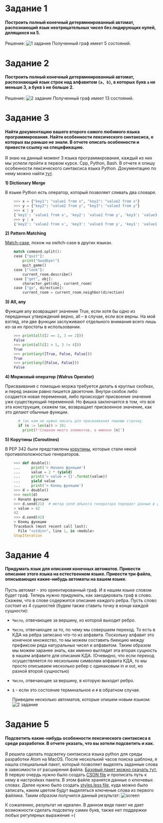 # Задание 1

#### Построить полный конечный детерминированный автомат, распознающий язык неотрицательных чисел без лидирующих нулей, делящихся на 5.

  Решение: ![1 задание](1-DFA.jpeg) Полученный граф имеет 5 состояний.

# Задание 2

#### Построить полный конечный детерминированный автомат, распознающий язык строк над алфавитом `{a, b}`, в которых букв `a` не меньше 3, а букв `b` не больше 2.

  Решение: ![2 задание](2-DFA.jpeg) Полученный граф имеет 13 состояний.

# Задание 3

#### Найти документацию вашего второго самого любимого языка программирования. Найти особенности лексического синтаксиса, о которых вы раньше не знали. В отчете описать особенности и привести ссылку на спецификацию.

  Я знаю на данный момент 3 языка программирования, каждый из них мы успели пройти в первом курсе. Cpp, Python, Bash. В отчете я опишу особенности лексического синтаксиса языка Python. Документацию по нему можно найти [тут](https://docs.python.org/3/).

  **1) Dictionary Merge**

В языке Python есть оператор, который позволяет сливать два словаря.

```python
    >>> x = {"key1": "value1 from x", "key2": "value2 from x"}
    >>> y = {"key2": "value2 from y", "key3": "value3 from y"}
    >>> x | y
    {'key1': 'value1 from x', 'key2': 'value2 from y', 'key3': 'value3 from y'}
    >>> y | x
    {'key2': 'value2 from x', 'key3': 'value3 from y', 'key1': 'value1 from x'}
```

  **2) Pattern Matching**

[Match-case](https://www.python.org/dev/peps/pep-0636/), похож на switch-case в других языках.

```python
    match command.split():
    case ["quit"]:
        print("Goodbye!")
        quit_game()
    case ["look"]:
        current_room.describe()
    case ["get", obj]:
        character.get(obj, current_room)
    case ["go", direction]:
        current_room = current_room.neighbor(direction)
```

 **3) All, any**

Функция any возвращает значение True, если хотя бы одно из переданных утверждений верно, all – в случае, если все верны. На мой взгляд, эти две функции заслуживают отдельного внимания всего лишь из-за их простоты в использовании.

```python
    >>> print(all([2 == 2, 3 == 2]))
    False
    >>> print(all([2 > 1, 3 != 4]))
    True
    >>> print(any([True, False, False]))
    True
    >>> print(any([False, False]))
    False
```

  **4) Моржовый оператор (Walrus Operator)**

Присваивания с помощью моржа требуется делать в круглых скобках, и перед знаком равно пишется двоеточие. Внутри скобок либо создается новая переменная, либо происходит присвоение значения уже существующий переменной. Но фишка заключается в том, что вся эта конструкция, скажем так, возвращает присвоенное значение, как это делают обычные функции.

```python
      # так нам не нужно писать для присваивания лишнюю строчку
      if (n := len(a)) > 10:
        print(f'Слишком много элементов, а именно {n}')
```

  **5) Корутины (Coroutines)**

В PEP 342 были представлены [корутины](https://docs.python.org/3/library/asyncio-task.html), которые стали некой противоположностью генераторов.

```python
    >>> def double():
    ...     print('> Начало функции')
    ...     value = 2 * (yield)
    ...     print('> value = {}'.format(value))
    ...     yield value
    ...     print('> Конец функции')
    >>> d = double()
    >>> next(d)
    > Начало функции
    >>> d.send(21)  # метод send объекта генератора передает данные в функцию
    > value = 42
    42
    >>> d.send(42)
    > Конец функции
    Traceback (most recent call last):
      File "<stdin>", line 1, in <module>
    StopIteration
```

# Задание 4

#### Придумать язык для описания конечных автоматов. Привести описание этого языка на естественном языке. Привести три файла, описывающих какие-нибудь автоматы на вашем языке.

  Пусть автомат - это ориентированный граф. И в нашем языке словом будет граф. Теперь нужно придумать, как закодировать граф в слово. Скажем, что в слове содержится описание каждого ребра. Пусть слово состоит из 4 сущностей (будем также ставить точку в конце каждой сущности):

-   `Число`, отвечающее за вершину, из которой выходит ребро.
-   `Число`, отвечающее за то, по чему мы совершаем переход. То есть в КДА на ребра записано что-то из алфавита. Поскольку алфавит это конечное множество, то мы можем составить биекцию между префиксом ряда натуральных чисел и алфавитом. Таким образом мы можем заранее знать, как именно выглядит эта вторая сущность в нашем алфавите для описания КДА. (Очевидно, что если переход осуществляется по нескольким символам алфавита КДА, то мы просто описываем несколько ребер с одинаковым in и out, но разной второй сущностью)
-   `Число`, отвечающее за вершину, в которую выходит ребро.
-   `$` - если это состояние терминальное и `#` в обратном случае.

    Приведем несколько автоматов, которые опишем новым языком: ![2 задание](4-example.jpeg)

# Задание 5

#### Подсветить какие-нибудь особенности лексического синтаксиса в среде разработки. В отчете указать, что вы хотели подсветить и как.

  Я решила сделать подсветку синтаксиса языка python для среды разработки Atom на MacOS. После несколький часов поиска шаблона, я нашла специальный пакет, который позволяет выделять заданные слова в зависимости от расширения файла. [Базовый пакет можно скачать тут.](https://github.com/BlueSilverCat/highlight-registered-keyword)
  В первую очердь нужно было создать [CSON file](sample-config.cson) и прописать путь к нему в настройках пакета. В этом файле хранятся данные о ключевых словах. Далее нужно было создать [styles.less file](highlight-registered-keyword-), куда можно было записать, каким цветом будут выделяться ключеные слова из первого файлика.
  Таким образом получился данный результат: ![screen](5-screen.png)

  К сожалению, результат не идеален. В данном виде пакет не дает возможности сделать подсветку самих букв, также нет поддержки любых регулярных выражения =(
